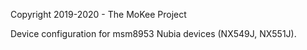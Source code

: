 Copyright 2019-2020 - The MoKee Project

Device configuration for msm8953 Nubia devices (NX549J, NX551J).
